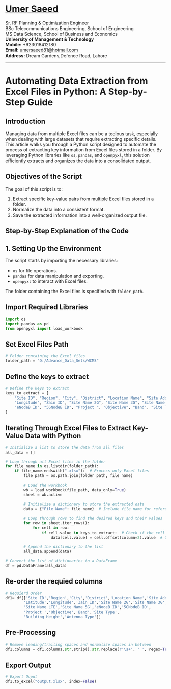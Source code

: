 #  [Umer Saeed](https://www.linkedin.com/in/engumersaeed/)
Sr. RF Planning & Optimization Engineer<br>
BSc Telecommunications Engineering, School of Engineering<br>
MS Data Science, School of Business and Economics<br>
**University of Management & Technology**<br>
**Mobile:**     +923018412180<br>
**Email:**  umersaeed81@hotmail.com<br>
**Address:** Dream Gardens,Defence Road, Lahore<br>

-----------------------------------------------------
# Automating Data Extraction from Excel Files in Python: A Step-by-Step Guide

## Introduction
Managing data from multiple Excel files can be a tedious task, especially when dealing with large datasets that require extracting specific details. This article walks you through a Python script designed to automate the process of extracting key information from Excel files stored in a folder. By leveraging Python libraries like `os`, `pandas`, and `openpyxl`, this solution efficiently extracts and organizes the data into a consolidated output.

## Objectives of the Script
The goal of this script is to:

1. Extract specific key-value pairs from multiple Excel files stored in a folder.
2. Normalize the data into a consistent format.
3. Save the extracted information into a well-organized output file.

## Step-by-Step Explanation of the Code

## 1. Setting Up the Environment
The script starts by importing the necessary libraries:

- `os` for file operations.
- `pandas` for data manipulation and exporting.
- `openpyxl` to interact with Excel files.

The folder containing the Excel files is specified with `folder_path`.

## Import Required Libraries
```python
import os
import pandas as pd
from openpyxl import load_workbook
```

## Set Excel Files Path 

```python
# Folder containing the Excel files
folder_path = "D:/Advance_Data_Sets/WCMS"  
```

## Define the keys to extract
```python
# Define the keys to extract
keys_to_extract = [
    "Site ID", "Region", "City", "District", "Location Name", "Site Address", "Latitude",
    "Longitude", "Zain ID", "Site Name 2G", "Site Name 3G", "Site Name LTE", "Site Name 5G",
    "eNodeB ID", "5GNodeB ID", "Project ", "Objective", "Band", "Site Type", "Building Height", "Antenna Type"
]
```

## Iterating Through Excel Files to Extract Key-Value Data with Python

```python
# Initialize a list to store the data from all files
all_data = []

# Loop through all Excel files in the folder
for file_name in os.listdir(folder_path):
    if file_name.endswith(".xlsx"):  # Process only Excel files
        file_path = os.path.join(folder_path, file_name)
        
        # Load the workbook
        wb = load_workbook(file_path, data_only=True)
        sheet = wb.active
        
        # Initialize a dictionary to store the extracted data
        data = {"File Name": file_name}  # Include file name for reference
        
        # Loop through rows to find the desired keys and their values
        for row in sheet.iter_rows():
            for cell in row:
                if cell.value in keys_to_extract:  # Check if the cell value is one of the keys
                    data[cell.value] = cell.offset(column=2).value  # Get the value from the adjacent cell
        
        # Append the dictionary to the list
        all_data.append(data)

# Convert the list of dictionaries to a DataFrame
df = pd.DataFrame(all_data)
```

## Re-order the requied columns
```python
# Requierd Order
df1= df[['Site ID','Region','City','District','Location Name','Site Address',
        'Latitude','Longitude','Zain ID','Site Name 2G','Site Name 3G',
        'Site Name LTE','Site Name 5G','eNodeB ID','5GNodeB ID',
        'Project ','Objective','Band','Site Type',
        'Building Height','Antenna Type']]
```

## Pre-Processing
```python
# Remove leading/trailing spaces and normalize spaces in between
df1.columns = df1.columns.str.strip().str.replace(r'\s+', ' ', regex=True)
```

## Export Output
```python
# Export Ouput
df1.to_excel("output.xlsx", index=False)
```
